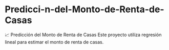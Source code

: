 # Predicci-n-del-Monto-de-Renta-de-Casas
📈 Predicción del Monto de Renta de Casas Este proyecto utiliza regresión lineal para estimar el monto de renta de casas.
